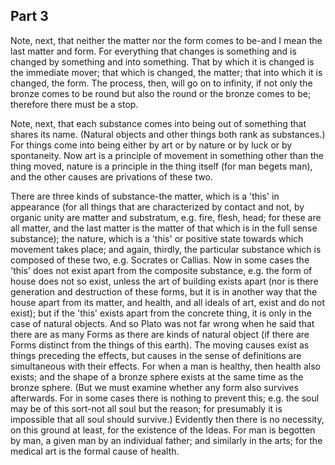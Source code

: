## Part 3

Note, next, that neither the matter nor the form comes to be-and I mean the last matter and form.
For everything that changes is something and is changed by something and into something.
That by which it is changed is the immediate mover; that which is changed, the matter; that into which it is changed, the form.
The process, then, will go on to infinity, if not only the bronze comes to be round but also the round or the bronze comes to be; therefore there must be a stop.

Note, next, that each substance comes into being out of something that shares its name.
(Natural objects and other things both rank as substances.)
For things come into being either by art or by nature or by luck or by spontaneity.
Now art is a principle of movement in something other than the thing moved, nature is a principle in the thing itself (for man begets man), and the other causes are privations of these two.

There are three kinds of substance-the matter, which is a 'this' in appearance (for all things that are characterized by contact and not, by organic unity are matter and substratum, e.g.
fire, flesh, head; for these are all matter, and the last matter is the matter of that which is in the full sense substance); the nature, which is a 'this' or positive state towards which movement takes place; and again, thirdly, the particular substance which is composed of these two, e.g.
Socrates or Callias.
Now in some cases the 'this' does not exist apart from the composite substance, e.g.
the form of house does not so exist, unless the art of building exists apart (nor is there generation and destruction of these forms, but it is in another way that the house apart from its matter, and health, and all ideals of art, exist and do not exist); but if the 'this' exists apart from the concrete thing, it is only in the case of natural objects.
And so Plato was not far wrong when he said that there are as many Forms as there are kinds of natural object (if there are Forms distinct from the things of this earth).
The moving causes exist as things preceding the effects, but causes in the sense of definitions are simultaneous with their effects.
For when a man is healthy, then health also exists; and the shape of a bronze sphere exists at the same time as the bronze sphere.
(But we must examine whether any form also survives afterwards.
For in some cases there is nothing to prevent this; e.g.
the soul may be of this sort-not all soul but the reason; for presumably it is impossible that all soul should survive.)
Evidently then there is no necessity, on this ground at least, for the existence of the Ideas.
For man is begotten by man, a given man by an individual father; and similarly in the arts; for the medical art is the formal cause of health.

